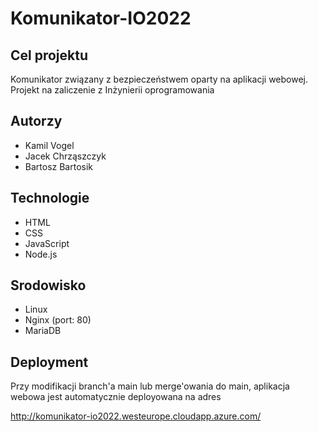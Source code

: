 # Komunikator-IO2022

## Cel projektu
Komunikator związany z bezpieczeństwem oparty na aplikacji webowej. Projekt na zaliczenie z Inżynierii oprogramowania

## Autorzy
  - Kamil Vogel
  - Jacek Chrząszczyk
  - Bartosz Bartosik

## Technologie
  - HTML
  - CSS
  - JavaScript
  - Node.js

## Srodowisko
  - Linux
  - Nginx (port: 80)
  - MariaDB

## Deployment

Przy modifikacji branch'a main lub merge'owania do main, aplikacja webowa jest automatycznie deployowana na adres 

http://komunikator-io2022.westeurope.cloudapp.azure.com/
